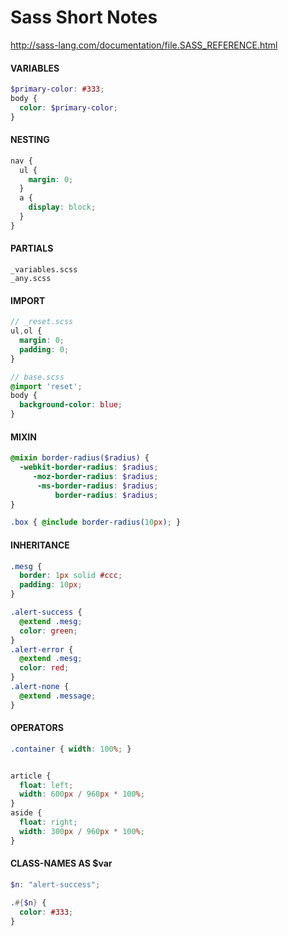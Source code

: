 # Sass Short Notes

<http://sass-lang.com/documentation/file.SASS_REFERENCE.html>

#### VARIABLES

```scss
$primary-color: #333;
body {
  color: $primary-color;
}
```

#### NESTING

```scss
nav {
  ul {
    margin: 0;
  }
  a {
    display: block;
  }
}
```

#### PARTIALS

```
_variables.scss
_any.scss
```

#### IMPORT

```scss
// _reset.scss
ul,ol {
  margin: 0;
  padding: 0;
}

// base.scss
@import 'reset';
body {
  background-color: blue;
}
```

#### MIXIN

```scss
@mixin border-radius($radius) {
  -webkit-border-radius: $radius;
     -moz-border-radius: $radius;
      -ms-border-radius: $radius;
          border-radius: $radius;
}

.box { @include border-radius(10px); }
```

#### INHERITANCE

```scss
.mesg {
  border: 1px solid #ccc;
  padding: 10px;
}

.alert-success {
  @extend .mesg;
  color: green;
}
.alert-error {
  @extend .mesg;
  color: red;
}
.alert-none {
  @extend .message;
}
```

#### OPERATORS

```scss
.container { width: 100%; }


article {
  float: left;
  width: 600px / 960px * 100%;
}
aside {
  float: right;
  width: 300px / 960px * 100%;
}
```

#### CLASS-NAMES AS $var

```scss
$n: "alert-success";

.#{$n} {
  color: #333;
}
```
